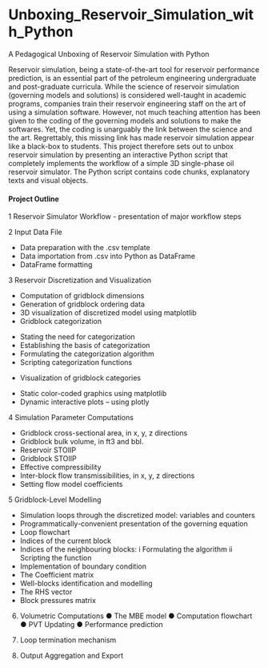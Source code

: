 # Unboxing_Reservoir_Simulation_with_Python
 A Pedagogical Unboxing of Reservoir Simulation with Python
   
Reservoir simulation, being a state-of-the-art tool for reservoir performance prediction, is an essential part of the petroleum engineering undergraduate and post-graduate curricula. While the science of reservoir simulation (governing models and solutions) is considered well-taught in academic programs, companies train their reservoir engineering staff on the art of using a simulation software. However, not much teaching attention has been given to the coding of the governing models and solutions to make the softwares. Yet, the coding is unarguably the link between the science and the art.  Regrettably, this missing link has made reservoir simulation appear like a black-box to students. This project therefore sets out to unbox reservoir simulation by presenting an interactive Python script that completely implements the workflow of a simple 3D single-phase oil reservoir simulator. The Python script contains code chunks, explanatory texts and visual objects.
  
#### Project Outline
1	Reservoir Simulator Workflow - presentation of major workflow steps
   
2	Input Data File
 +	Data preparation with the .csv template
 +	Data importation from .csv into Python as DataFrame
 +	DataFrame formatting
   
3	Reservoir Discretization and Visualization
 +	Computation of gridblock dimensions
 +	Generation of gridblock ordering data
 +	3D visualization of discretized model using matplotlib
 +	Gridblock categorization
  -	Stating the need for categorization
  -	Establishing the basis of categorization
  -	Formulating the categorization algorithm
  -	Scripting categorization functions
 +	Visualization of gridblock categories
  -	Static color-coded graphics using matplotlib
  -	Dynamic interactive plots – using plotly
     
4	Simulation Parameter Computations
 +	Gridblock cross-sectional area, in x, y, z directions
 +	Gridblock bulk volume, in ft3 and bbl.
 +	Reservoir STOIIP
 +	Gridblock STOIIP
 +	Effective compressibility
 +	Inter-block flow transmissibilities, in x, y, z directions
 +	Setting flow model coefficients

5	Gridblock-Level Modelling
 +	Simulation loops through the discretized model: variables and counters
 +	Programmatically-convenient presentation of the governing equation
 +	Loop flowchart
 +	Indices of the current block
 +	Indices of the neighbouring blocks:
  i	Formulating the algorithm
 ii	Scripting the function
 +	Implementation of boundary condition
 + The Coefficient matrix
 +	Well-blocks identification and modelling
 +	The RHS vector
 +	Block pressures matrix
     
6.	Volumetric Computations
●	The MBE model
●	Computation flowchart
●	PVT Updating
●	Performance prediction

7.	Loop termination mechanism

8.	Output Aggregation and Export
  
